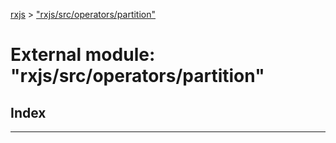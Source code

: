 [rxjs](../README.md) > ["rxjs/src/operators/partition"](../modules/_rxjs_src_operators_partition_.md)

# External module: "rxjs/src/operators/partition"

## Index

---

